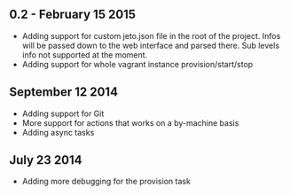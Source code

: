 0.2 - February 15 2015
----
- Adding support for custom jeto.json file in the root of the project. Infos will be passed down to the web interface and parsed there. Sub levels info not supported at the moment.
- Adding support for whole vagrant instance provision/start/stop

September 12 2014
----
- Adding support for Git
- More support for actions that works on a by-machine basis
- Adding async tasks

July 23 2014
----
- Adding more debugging for the provision task
